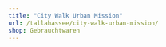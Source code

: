 ```yaml
---
title: "City Walk Urban Mission"
url: /tallahassee/city-walk-urban-mission/
shop: Gebrauchtwaren
---
```


